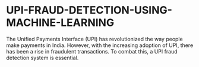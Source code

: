 # UPI-FRAUD-DETECTION-USING-MACHINE-LEARNING
The Unified Payments Interface (UPI) has revolutionized the way people make payments in India. However, with the increasing adoption of UPI, there has been a rise in fraudulent transactions. To combat this, a UPI fraud detection system is essential.
